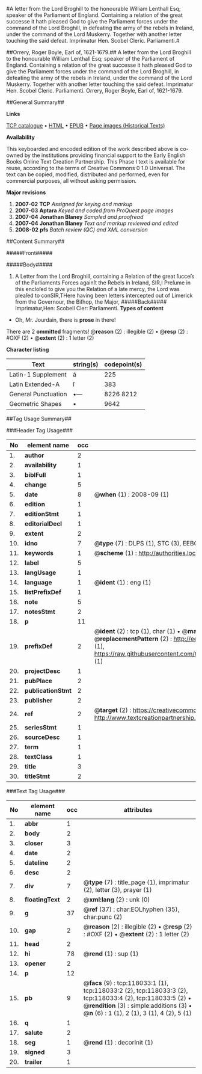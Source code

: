 #A letter from the Lord Broghill to the honourable William Lenthall Esq; speaker of the Parliament of England. Containing a relation of the great successe it hath pleased God to give the Parliament forces under the command of the Lord Broghill, in defeating the army of the rebels in Ireland, under the command of the Lord Muskerry. Together with another letter touching the said defeat. Imprimatur Hen. Scobel Cleric. Parliamenti.#

##Orrery, Roger Boyle, Earl of, 1621-1679.##
A letter from the Lord Broghill to the honourable William Lenthall Esq; speaker of the Parliament of England. Containing a relation of the great successe it hath pleased God to give the Parliament forces under the command of the Lord Broghill, in defeating the army of the rebels in Ireland, under the command of the Lord Muskerry. Together with another letter touching the said defeat. Imprimatur Hen. Scobel Cleric. Parliamenti.
Orrery, Roger Boyle, Earl of, 1621-1679.

##General Summary##

**Links**

[TCP catalogue](http://www.ota.ox.ac.uk/tcp/)  • 
[HTML](http://tei.it.ox.ac.uk/tcp/Texts-HTML/free/A90/A90193.html)  • 
[EPUB](http://tei.it.ox.ac.uk/tcp/Texts-EPUB/free/A90/A90193.epub) • 
[Page images (Historical Texts)](https://data.historicaltexts.jisc.ac.uk/view?pubId=eebo-99865782e&pageId=eebo-99865782e-118033-1)

**Availability**

This keyboarded and encoded edition of the
	       work described above is co-owned by the institutions
	       providing financial support to the Early English Books
	       Online Text Creation Partnership. This Phase I text is
	       available for reuse, according to the terms of Creative
	       Commons 0 1.0 Universal. The text can be copied,
	       modified, distributed and performed, even for
	       commercial purposes, all without asking permission.

**Major revisions**

1. __2007-02__ __TCP__ *Assigned for keying and markup*
1. __2007-03__ __Aptara__ *Keyed and coded from ProQuest page images*
1. __2007-04__ __Jonathan Blaney__ *Sampled and proofread*
1. __2007-04__ __Jonathan Blaney__ *Text and markup reviewed and edited*
1. __2008-02__ __pfs__ *Batch review (QC) and XML conversion*

##Content Summary##

#####Front#####

#####Body#####

1. A Letter from the Lord Broghill, containing a Relation
of the great ſucceſs of the Parliaments Forces
againſt the Rebels in Ireland,
SIR,I Preſume in this encloſed to give you the Relation of a late
mercy, the Lord was pleaſed to conSIR,THere having been letters intercepted out of Limerick from
the Governour, the Biſhop, the Major,
#####Back#####
Imprimatur,Hen: Scobell Cler: Parliamenti.
**Types of content**

  * Oh, Mr. Jourdain, there is **prose** in there!

There are 2 **ommitted** fragments! 
 @__reason__ (2) : illegible (2)  •  @__resp__ (2) : #OXF (2)  •  @__extent__ (2) : 1 letter (2)

**Character listing**


|Text|string(s)|codepoint(s)|
|---|---|---|
|Latin-1 Supplement|á|225|
|Latin Extended-A|ſ|383|
|General Punctuation|•—|8226 8212|
|Geometric Shapes|▪|9642|

##Tag Usage Summary##

###Header Tag Usage###

|No|element name|occ|attributes|
|---|---|---|---|
|1.|__author__|2||
|2.|__availability__|1||
|3.|__biblFull__|1||
|4.|__change__|5||
|5.|__date__|8| @__when__ (1) : 2008-09 (1)|
|6.|__edition__|1||
|7.|__editionStmt__|1||
|8.|__editorialDecl__|1||
|9.|__extent__|2||
|10.|__idno__|7| @__type__ (7) : DLPS (1), STC (3), EEBO-CITATION (1), PROQUEST (1), VID (1)|
|11.|__keywords__|1| @__scheme__ (1) : http://authorities.loc.gov/ (1)|
|12.|__label__|5||
|13.|__langUsage__|1||
|14.|__language__|1| @__ident__ (1) : eng (1)|
|15.|__listPrefixDef__|1||
|16.|__note__|5||
|17.|__notesStmt__|2||
|18.|__p__|11||
|19.|__prefixDef__|2| @__ident__ (2) : tcp (1), char (1)  •  @__matchPattern__ (2) : ([0-9\-]+):([0-9IVX]+) (1), (.+) (1)  •  @__replacementPattern__ (2) : http://eebo.chadwyck.com/downloadtiff?vid=$1&page=$2 (1), https://raw.githubusercontent.com/textcreationpartnership/Texts/master/tcpchars.xml#$1 (1)|
|20.|__projectDesc__|1||
|21.|__pubPlace__|2||
|22.|__publicationStmt__|2||
|23.|__publisher__|2||
|24.|__ref__|2| @__target__ (2) : https://creativecommons.org/publicdomain/zero/1.0/ (1), http://www.textcreationpartnership.org/docs/. (1)|
|25.|__seriesStmt__|1||
|26.|__sourceDesc__|1||
|27.|__term__|1||
|28.|__textClass__|1||
|29.|__title__|3||
|30.|__titleStmt__|2||


###Text Tag Usage###

|No|element name|occ|attributes|
|---|---|---|---|
|1.|__abbr__|1||
|2.|__body__|2||
|3.|__closer__|3||
|4.|__date__|2||
|5.|__dateline__|2||
|6.|__desc__|2||
|7.|__div__|7| @__type__ (7) : title_page (1), imprimatur (2), letter (3), prayer (1)|
|8.|__floatingText__|2| @__xml:lang__ (2) : unk (0)|
|9.|__g__|37| @__ref__ (37) : char:EOLhyphen (35), char:punc (2)|
|10.|__gap__|2| @__reason__ (2) : illegible (2)  •  @__resp__ (2) : #OXF (2)  •  @__extent__ (2) : 1 letter (2)|
|11.|__head__|2||
|12.|__hi__|78| @__rend__ (1) : sup (1)|
|13.|__opener__|2||
|14.|__p__|12||
|15.|__pb__|9| @__facs__ (9) : tcp:118033:1 (1), tcp:118033:2 (2), tcp:118033:3 (2), tcp:118033:4 (2), tcp:118033:5 (2)  •  @__rendition__ (3) : simple:additions (3)  •  @__n__ (6) : 1 (1), 2 (1), 3 (1), 4 (2), 5 (1)|
|16.|__q__|1||
|17.|__salute__|2||
|18.|__seg__|1| @__rend__ (1) : decorInit (1)|
|19.|__signed__|3||
|20.|__trailer__|1||
